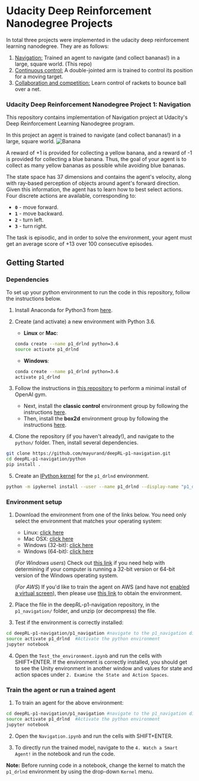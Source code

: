 # Udacity  Deep Reinforcement Nanodegree Projects
In total three projects were implemented in the udacity deep reinforcement learning nanodegree. They are as follows:
1. [Navigation:](https://github.com/mayurand/deepRL-p1-navigation) Trained an agent to navigate (and collect bananas!) in a large, square world. (This repo)
2. [Continuous control:](https://github.com/mayurand/deepRL-p2-Continuous-Control) A double-jointed arm is trained to control its position for a moving target.
3. [Collaboration and competition:](https://github.com/mayurand/deepRL-p3-Collaborate-and-Compete) Learn control of rackets to bounce ball over a net.


### Udacity Deep Reinforcement Nanodegree Project 1: Navigation
This repository contains implementation of Navigation project at Udacity's Deep Reinforcement Learning Nanodegree program.

In this project an agent is trained to navigate (and collect bananas!) in a large, square world.
![Banana](images/banana.gif)

A reward of +1 is provided for collecting a yellow banana, and a reward of -1 is provided for collecting a blue banana.  Thus, the goal of your agent is to collect as many yellow bananas as possible while avoiding blue bananas.

The state space has 37 dimensions and contains the agent's velocity, along with ray-based perception of objects around agent's forward direction.  Given this information, the agent has to learn how to best select actions.  Four discrete actions are available, corresponding to:
- **`0`** - move forward.
- **`1`** - move backward.
- **`2`** - turn left.
- **`3`** - turn right.

The task is episodic, and in order to solve the environment, your agent must get an average score of +13 over 100 consecutive episodes.

## Getting Started

### Dependencies

To set up your python environment to run the code in this repository, follow the instructions below.

1. Install Anaconda for Python3 from [here](https://www.anaconda.com/download).

2. Create (and activate) a new environment with Python 3.6.

	- __Linux__ or __Mac__: 
	```bash
	conda create --name p1_drlnd python=3.6
	source activate p1_drlnd
	```
	- __Windows__: 
	```bash
	conda create --name p1_drlnd python=3.6 
	activate p1_drlnd
	```
	
3. Follow the instructions in [this repository](https://github.com/openai/gym) to perform a minimal install of OpenAI gym.
	- Next, install the **classic control** environment group by following the instructions [here](https://github.com/openai/gym#classic-control).
	- Then, install the **box2d** environment group by following the instructions [here](https://github.com/openai/gym#box2d).
	
4. Clone the repository (if you haven't already!), and navigate to the `python/` folder.  Then, install several dependencies.
```bash
git clone https://github.com/mayurand/deepRL-p1-navigation.git
cd deepRL-p1-navigation/python
pip install .
```

5. Create an [IPython kernel](http://ipython.readthedocs.io/en/stable/install/kernel_install.html) for the `p1_drlnd` environment.
```bash
python -m ipykernel install --user --name p1_drlnd --display-name "p1_drlnd"
```


### Environment setup

1. Download the environment from one of the links below.  You need only select the environment that matches your operating system:
    - Linux: [click here](https://s3-us-west-1.amazonaws.com/udacity-drlnd/P1/Banana/Banana_Linux.zip)
    - Mac OSX: [click here](https://s3-us-west-1.amazonaws.com/udacity-drlnd/P1/Banana/Banana.app.zip)
    - Windows (32-bit): [click here](https://s3-us-west-1.amazonaws.com/udacity-drlnd/P1/Banana/Banana_Windows_x86.zip)
    - Windows (64-bit): [click here](https://s3-us-west-1.amazonaws.com/udacity-drlnd/P1/Banana/Banana_Windows_x86_64.zip)
    
    (_For Windows users_) Check out [this link](https://support.microsoft.com/en-us/help/827218/how-to-determine-whether-a-computer-is-running-a-32-bit-version-or-64) if you need help with determining if your computer is running a 32-bit version or 64-bit version of the Windows operating system.

    (_For AWS_) If you'd like to train the agent on AWS (and have not [enabled a virtual screen](https://github.com/Unity-Technologies/ml-agents/blob/master/docs/Training-on-Amazon-Web-Service.md)), then please use [this link](https://s3-us-west-1.amazonaws.com/udacity-drlnd/P1/Banana/Banana_Linux_NoVis.zip) to obtain the environment.

2. Place the file in the deepRL-p1-navigation repository, in the `p1_navigation/` folder, and unzip (or decompress) the file. 

3. Test if the environment is correctly installed:
```bash
cd deepRL-p1-navigation/p1_navigation #navigate to the p1_navigation directory
source activate p1_drlnd  #Activate the python environment
jupyter notebook
```

4. Open the `Test_the_environment.ipynb` and run the cells with SHIFT+ENTER. If the environment is correctly installed, you should get to see the Unity environment in another window and values for state and action spaces under `2. Examine the State and Action Spaces`. 

### Train the agent or run a trained agent
1. To train an agent for the above environment:
```bash
cd deepRL-p1-navigation/p1_navigation #navigate to the p1_navigation directory
source activate p1_drlnd  #Activate the python environment
jupyter notebook
```
2. Open the `Navigation.ipynb` and run the cells with SHIFT+ENTER. 

3. To directly run the trained model, navigate to the `4. Watch a Smart Agent!` in the notebook and run the code.

__Note:__ Before running code in a notebook, change the kernel to match the `p1_drlnd` environment by using the drop-down `Kernel` menu. 


